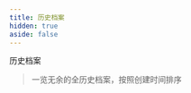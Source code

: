 ```yaml
---
title: 历史档案
hidden: true
aside: false
---
```


<script setup>
import HistoryList from "@/components/HistoryList.vue"
</script>

<TitleWithEmoji emoji="📃" special>历史档案</TitleWithEmoji>

> 一览无余的全历史档案，按照创建时间排序

<HistoryList />
